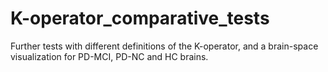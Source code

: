 # K-operator_comparative_tests
Further tests with different definitions of the K-operator, and a brain-space visualization for PD-MCI, PD-NC and HC brains.
